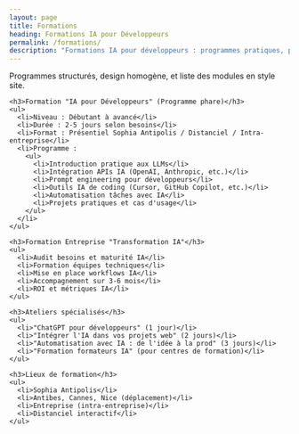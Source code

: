 ```yaml
---
layout: page
title: Formations
heading: Formations IA pour Développeurs
permalink: /formations/
description: "Formations IA pour développeurs : programmes pratiques, présentiel Sophia Antipolis, distanciel et intra-entreprise."
---
```


<section class="formations-section" id="formations">
  <div class="container">
    <p class="section-description">Programmes structurés, design homogène, et liste des modules en style site.</p>

    <h3>Formation "IA pour Développeurs" (Programme phare)</h3>
    <ul>
      <li>Niveau : Débutant à avancé</li>
      <li>Durée : 2-5 jours selon besoins</li>
      <li>Format : Présentiel Sophia Antipolis / Distanciel / Intra-entreprise</li>
      <li>Programme :
        <ul>
          <li>Introduction pratique aux LLMs</li>
          <li>Intégration APIs IA (OpenAI, Anthropic, etc.)</li>
          <li>Prompt engineering pour développeurs</li>
          <li>Outils IA de coding (Cursor, GitHub Copilot, etc.)</li>
          <li>Automatisation tâches avec IA</li>
          <li>Projets pratiques et cas d'usage</li>
        </ul>
      </li>
    </ul>

    <h3>Formation Entreprise "Transformation IA"</h3>
    <ul>
      <li>Audit besoins et maturité IA</li>
      <li>Formation équipes techniques</li>
      <li>Mise en place workflows IA</li>
      <li>Accompagnement sur 3-6 mois</li>
      <li>ROI et métriques IA</li>
    </ul>

    <h3>Ateliers spécialisés</h3>
    <ul>
      <li>"ChatGPT pour développeurs" (1 jour)</li>
      <li>"Intégrer l'IA dans vos projets web" (2 jours)</li>
      <li>"Automatisation avec IA : de l'idée à la prod" (3 jours)</li>
      <li>"Formation formateurs IA" (pour centres de formation)</li>
    </ul>

    <h3>Lieux de formation</h3>
    <ul>
      <li>Sophia Antipolis</li>
      <li>Antibes, Cannes, Nice (déplacement)</li>
      <li>Entreprise (intra-entreprise)</li>
      <li>Distanciel interactif</li>
    </ul>
  </div>
</section>


<script type="application/ld+json">
{
  "@context": "https://schema.org",
  "@type": "Course",
  "name": "Formation IA pour développeurs",
  "description": {{ page.description | jsonify }},
  "provider": { "@type": "Person", "name": "Nicolas Dabène" },
  "url": "{{ page.url | absolute_url }}"
}
</script>